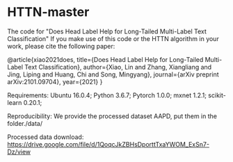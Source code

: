# HTTN-master
The code for "Does Head Label Help for Long-Tailed Multi-Label Text Classification"
If you make use of this code or the HTTN algorithm in your work, please cite the following paper:

@article{xiao2021does,
  title={Does Head Label Help for Long-Tailed Multi-Label Text Classification},
  author={Xiao, Lin and Zhang, Xiangliang and Jing, Liping and Huang, Chi and Song, Mingyang},
  journal={arXiv preprint arXiv:2101.09704},
  year={2021}
}

Requirements: Ubuntu 16.0.4;
Python 3.6.7;
Pytorch 1.0.0;
mxnet 1.2.1;
scikit-learn 0.20.1;

Reproducibility: We provide the processed dataset AAPD, put them in the folder./data/


Processed data download: https://drive.google.com/file/d/1QoqcJkZBHsDporttTxaYWOM_ExSn7-Dz/view
